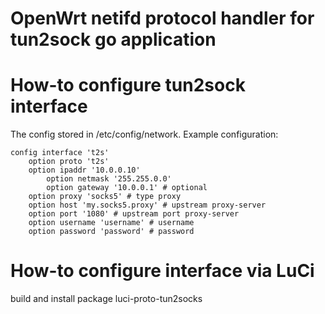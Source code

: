 # OpenWrt netifd protocol handler for tun2sock go application

# How-to configure tun2sock interface
The config stored in /etc/config/network. Example configuration:
```
config interface 't2s'
	option proto 't2s'
	option ipaddr '10.0.0.10'
    	option netmask '255.255.0.0'
    	option gateway '10.0.0.1' # optional
	option proxy 'socks5' # type proxy
	option host 'my.socks5.proxy' # upstream proxy-server
	option port '1080' # upstream port proxy-server
	option username 'username' # username 
	option password 'password' # password

```

# How-to configure interface via LuCi
build and install package luci-proto-tun2socks

